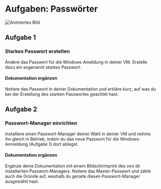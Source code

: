 # Aufgaben: Passwörter

![Animiertes Bild](res/enter-pwd.webp)

## Aufgabe 1

### Starkes Passwort erstellen

Ändere das Passwort für die Windows-Ameldung in deiner VM. Erstelle dazu ein sogenannt _starkes_ Passwort. 

#### Dokumentation ergänzen

Notiere das Passwort in deiner Dokumentation und erkläre kurz, auf was du bei der Erstellung des starken Passwortes geachtet hast.

## Aufgabe 2 

### Passwort-Manager einrichten 

Installiere einen Passwort-Manager deiner Wahl in deiner VM und nehme ihn gleich in Betrieb, indem du das neue Passwort für die Windows-Anmeldung (Aufgabe 1) dort ablegst. 

#### Dokumentation ergänzen

Ergänze deine Dokumentation mit einem Bildschirmprint des von dir installierten Passwort-Managers. Notiere das Master-Passwort und zähle auch die Gründe auf, weshalb du gerade diesen Passwort-Manager ausgewählt hast. 